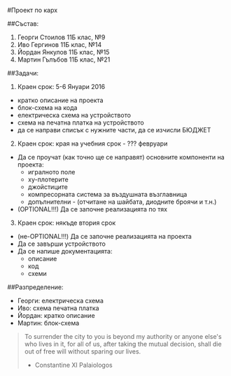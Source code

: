 #Проект по карх

##Състав:
1. Георги Стоилов 11Б клас, №9
2. Иво Гергинов 11Б клас, №14
3. Йордан Янкулов 11Б клас, №15
4. Мартин Гълъбов 11Б клас, №21


##Задачи:

1. Краен срок: 5-6 Януари 2016
  - кратко описание на проекта
  - блок-схема на кода
  - електрическа схема на устройството
  - схема на печатна платка на устройството
  - да се направи списък с нужните части, да се изчисли БЮДЖЕТ
2. Краен срок: края на учебния срок - ??? февруари
  - Да се проучат (как точно ще се направят) основните компоненти на проекта:
    - игралното поле
    - ху-плотерите
    - джойстиците
    - компресорната система за въздушната възглавница
    - допълнителни - (отчитане на шайбата, диодните броячи и т.н.)
  - (OPTIONAL!!!) Да се започне реализацията по тях
3. Краен срок: някъде втория срок
  - (не-OPTIONAL!!!) Да се започне реализацията на проекта
  - Да се завърши устройството
  - Да се напише документацията:
    - описание
    - код
    - схеми
  
##Разпределение:
  - Георги: електрическа схема
  - Иво: схема печатна платка
  - Йордан: кратко описание
  - Мартин: блок-схема


>To surrender the city to you is beyond my authority or anyone else's who lives in it, for all of us, after taking the mutual decision, shall die out of free will without sparing our lives.
> - Constantine XI Palaiologos
